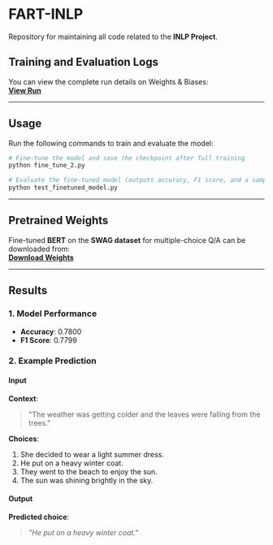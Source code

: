# **FART-INLP**  
Repository for maintaining all code related to the **INLP Project**.

## **Training and Evaluation Logs**  
You can view the complete run details on Weights & Biases:  
[**View Run**](https://wandb.ai/aniruthzlatan-international-institue-of-information-tech/huggingface/runs/lwdoeupd)

---

## **Usage**  

Run the following commands to train and evaluate the model:

```bash
# Fine-tune the model and save the checkpoint after full training
python fine_tune_2.py  

# Evaluate the fine-tuned model (outputs accuracy, F1 score, and a sample prediction)
python test_finetuned_model.py  
```

----

## **Pretrained Weights**  
Fine-tuned **BERT** on the **SWAG dataset** for multiple-choice Q/A can be downloaded from:  
[**Download Weights**](https://iiithydstudents-my.sharepoint.com/:f:/g/personal/aryan_garg_students_iiit_ac_in/EmNdN3AwkUdNmVYGxOkmv58Bi8FgAP-MyDX6RfOaKjnJtg?e=5X1kQl)

---

## **Results**  

### **1. Model Performance**  
- **Accuracy**: 0.7800  
- **F1 Score**: 0.7799  

### **2. Example Prediction**  

#### **Input**  
**Context**:  
> "The weather was getting colder and the leaves were falling from the trees."

**Choices**:  
1. She decided to wear a light summer dress.  
2. He put on a heavy winter coat.  
3. They went to the beach to enjoy the sun.  
4. The sun was shining brightly in the sky.  

#### **Output**  
**Predicted choice**:  
> *"He put on a heavy winter coat."*

